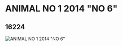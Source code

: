 # ANIMAL NO 1 2014 "NO 6"
## 16224
![ANIMAL NO 1 2014 "NO 6"](https://lc-www-live-s.legocdn.com/media/bricks/5/2/6057709.jpg)